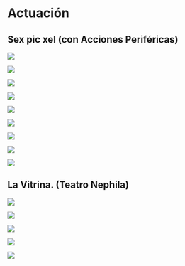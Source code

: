 
# Actuación

## Sex pic xel (con Acciones Periféricas)

![](pics/sex-pix/sexp2.jpg)

![](pics/sex-pix/sexp3.jpg)

![](pics/sex-pix/sexp4.jpg)

![](pics/sex-pix/sexp8.jpg)

![](pics/sex-pix/sexp9.jpg)

![](pics/sex-pix/sexp6.jpg)

![](pics/sex-pix/sexp7.jpg)

![](pics/sex-pix/sexp10.jpg)

![](pics/sex-pix/sexp1.jpg)


## La Vitrina. (Teatro Nephila)

![](pics/vitrina/vitrina2.jpg)

![](pics/vitrina/vitrina1.jpg)

![](pics/vitrina/vitrina4.jpg)

![](pics/vitrina/vitrina5.jpg)

![](pics/vitrina/vitrina3.resized.jpg)
